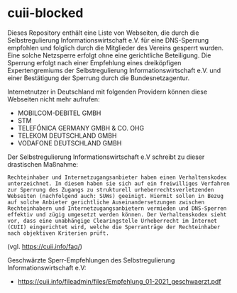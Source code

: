 # cuii-blocked
Dieses Repository enthält eine Liste von Webseiten, die durch die Selbstregulierung Informationswirtschaft e.V. für eine DNS-Sperrung empfohlen und folglich durch die Mitglieder des Vereins gesperrt wurden. Eine solche Netzsperre erfolgt ohne eine gerichtliche Beteiligung. Die Sperrung erfolgt nach einer Empfehlung eines dreiköpfigen Expertengremiums der Selbstregulierung Informationswirtschaft e.V. und einer Bestätigung der Sperrung durch die Bundesnetzagentur.


Internetnutzer in Deutschland mit folgenden Providern können diese Webseiten nicht mehr aufrufen:
- MOBILCOM-DEBITEL GMBH
- STM
- TELEFÓNICA GERMANY GMBH & CO. OHG
- TELEKOM DEUTSCHLAND GMBH
- VODAFONE DEUTSCHLAND GMBH

Der Selbstregulierung Informationswirtschaft e.V schreibt zu dieser drastischen Maßnahme:


`Rechteinhaber und Internetzugangsanbieter haben einen Verhaltenskodex unterzeichnet. In diesem haben sie sich auf ein freiwilliges Verfahren zur Sperrung des Zugangs zu strukturell urheberrechtsverletzenden Webseiten (nachfolgend auch: SUWs) geeinigt. Hiermit sollen in Bezug auf solche Anbieter gerichtliche Auseinandersetzungen zwischen Rechteinhabern und Internetzugangsanbietern vermieden und DNS-Sperren effektiv und zügig umgesetzt werden können. Der Verhaltenskodex sieht vor, dass eine unabhängige Clearingstelle Urheberrecht im Internet (CUII) eingerichtet wird, welche die Sperranträge der Rechteinhaber nach objektiven Kriterien prüft.` 

(vgl. https://cuii.info/faq/)

Geschwärzte Sperr-Empfehlungen des Selbstregulierung Informationswirtschaft e.V:
- https://cuii.info/fileadmin/files/Empfehlung_01-2021_geschwaerzt.pdf
